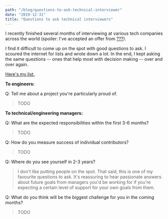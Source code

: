 ```yaml
---
path: "/blog/questions-to-ask-technical-interviewer"
date: "2019-12-31"
title: "Questions to ask technical interviewers"
---
```


I recently finished several months of interviewing at various tech companies
across the world (spoiler: I've accepted an offer from [???](???)).

I find it difficult to come up on the spot with good questions to ask. I scoured the internet for lists and wrote down a lot. In the end, I kept asking the same questions -- ones that help most with decision making -- over and over again.

[Here's my list.](https://xkcd.com/927/)

**To engineers:**

Q: Tell me about a project you're particularly proud of.

> TODO

**To technical/engineering managers:**

Q: What are the expected responsibilities within the first 3-6 months?

> TODO

Q: How do you measure success of individual contributors?

> TODO

Q: Where do you see yourself in 2-3 years?  

> I don't like putting people on the spot. That said, this is one of my favourite questions to ask. It's reassuring to hear passionate answers about future goals from managers you'd be working for if you're expecting a certain level of support for your own goals from them.

Q: What do you think will be the biggest challenge for you in the coming months?

> TODO
